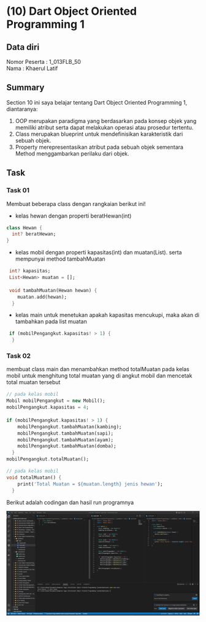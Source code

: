 # (10) Dart Object Oriented Programming 1

## Data diri

Nomor Peserta : 1_013FLB_50 <br />
Nama : Khaerul Latif

## Summary

Section 10 ini saya belajar tentang Dart Object Oriented Programming 1, diantaranya:

1. OOP merupakan paradigma yang berdasarkan pada konsep objek yang memiliki atribut serta dapat melakukan operasi atau prosedur tertentu.
2. Class merupakan blueprint untuk mendefinisikan karakteristik dari sebuah objek.
3. Property merepresentasikan atribut pada sebuah objek sementara Method menggambarkan perilaku dari objek.

## Task

### Task 01

Membuat beberapa class dengan rangkaian berikut ini!
* kelas hewan dengan properti beratHewan(int)

```dart
class Hewan {
  int? beratHewan;
}
```

* kelas mobil dengan properti kapasitas(int) dan muatan(List). serta mempunyai method tambahMuatan

```dart
 int? kapasitas;
 List<Hewan> muatan = [];

 void tambahMuatan(Hewan hewan) {
    muatan.add(hewan);
  }
```
* kelas main untuk menetukan apakah kapasitas mencukupi, maka akan di tambahkan pada list muatan
```dart
 if (mobilPengangkut.kapasitas! > 1) {
  }
```

### Task 02
membuat class main dan menambahkan method totalMuatan pada kelas mobil untuk menghitung total muatan yang di angkut mobil dan mencetak total muatan tersebut
```dart
// pada kelas mobil
Mobil mobilPengangkut = new Mobil();
mobilPengangkut.kapasitas = 4;

if (mobilPengangkut.kapasitas! > 1) {
    mobilPengangkut.tambahMuatan(kambing);
    mobilPengangkut.tambahMuatan(sapi);
    mobilPengangkut.tambahMuatan(ayam);
    mobilPengangkut.tambahMuatan(domba);
  }
mobilPengangkut.totalMuatan();
```
```dart
// pada kelas mobil
void totalMuatan() {
    print('Total Muatan = ${muatan.length} jenis hewan');
  }
```

Berikut adalah codingan dan hasil run programnya

![img Task01 dan Task02](screenshoot/task01_task02.png)